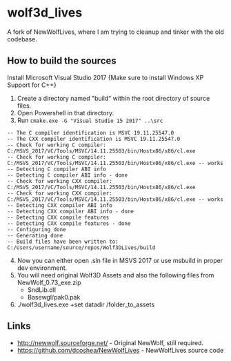 wolf3d_lives
============
A fork of NewWolfLives, where I am trying to cleanup and tinker with the old codebase.

How to build the sources
------------------------
Install Microsoft Visual Studio 2017 {Make sure to install Windows XP Support for C++}
1. Create a directory named "build" within the root directory of source files.
2. Open Powershell in that directory.
3. Run `cmake.exe -G "Visual Studio 15 2017" ..\src`

```
-- The C compiler identification is MSVC 19.11.25547.0
-- The CXX compiler identification is MSVC 19.11.25547.0
-- Check for working C compiler: C:/MSVS_2017/VC/Tools/MSVC/14.11.25503/bin/Hostx86/x86/cl.exe
-- Check for working C compiler: C:/MSVS_2017/VC/Tools/MSVC/14.11.25503/bin/Hostx86/x86/cl.exe -- works
-- Detecting C compiler ABI info
-- Detecting C compiler ABI info - done
-- Check for working CXX compiler: C:/MSVS_2017/VC/Tools/MSVC/14.11.25503/bin/Hostx86/x86/cl.exe
-- Check for working CXX compiler: C:/MSVS_2017/VC/Tools/MSVC/14.11.25503/bin/Hostx86/x86/cl.exe -- works
-- Detecting CXX compiler ABI info
-- Detecting CXX compiler ABI info - done
-- Detecting CXX compile features
-- Detecting CXX compile features - done
-- Configuring done
-- Generating done
-- Build files have been written to: C:/Users/username/source/repos/Wolf3DLives/build
```

4. Now you can either open .sln file in MSVS 2017 or use msbuild in proper dev environment.
5. You will need original Wolf3D Assets and also the following files from NewWolf_0.73_exe.zip
   - SndLib.dll
   - Basewgl/pak0.pak
6. ./wolf3d_lives.exe +set datadir /folder_to_assets

Links
-----
* http://newwolf.sourceforge.net/ - Original NewWolf, still required.
* https://github.com/dcoshea/NewWolfLives - NewWolfLives source code
